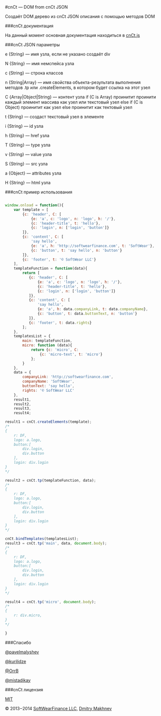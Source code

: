 #cnCt — DOM from cnCt JSON

Создаёт DOM дерево из cnCt JSON описания с помощью методов DOM

###cnCt документация

На данный момент основная документация находиться в [cnCt.js](https://github.com/SoftWearFinance/cnCt/blob/master/cnCt.js)

###cnCt JSON параметры

e {String} — имя узла, если не указано создаёт div

N {String} — имя немспейса узла

с {String} — строка классов

n {String|Array} — имя свойства объекта-результата выполнения методов .tp или .createElements, в котором будет ссылка на этот узел

С {Array|Object|String} — контент узла
    if (C is Array) проинитит проинити каждый элемент массива как узел или текстовый узел
    else if (C is Object) проинитит как узел
    else проинитит как тектовый узел

t {String} — создаст текстовый узел в элементе

i {String} — id узла

h {String} — href узла

T {String} — type узла

v {String} — value  узла

S {String} — src узла

a {Object} — attributes узла

H {String} — html узла

###cnCt пример использования

```javascript

window.onload = function(){
    var template = [
        {c: 'header', C: [
            {e: 'a', c: 'logo', n: 'logo', h: '/'},
            {c: 'header-title', t: 'hello'},
            {c: 'login', n: ['login', 'button']}
        ]},
        {c: 'content', C: [
            'say hello',
            {e: 'a', h: 'http://softwearfinance.com', t: 'SoftWear'},
            {c: 'button', t: 'say hello', n: 'button'}
        ]},
        {c: 'footer', t: '© SoftWear LLC'}
    ],
    templateFunction = function(data){
        return [
           {c: 'header', C: [
               {e: 'a', c: 'logo', n: 'logo', h: '/'},
               {c: 'header-title', t: 'hello'},
               {c: 'login', n: ['login', 'button']}
           ]},
           {c: 'content', C: [
               'say hello',
               {e: 'a', h: data.companyLink, t: data.companyName},
               {c: 'button', t: data.buttonText, n: 'button'}
           ]},
           {c: 'footer', t: data.rights}
        ];
    },
    templatesList = {
        main: templateFunction,
        micro: function (data){
            return {c: 'micro', C:
                {c: 'micro-text', t: 'micro'}
            };
        }
    },
    data = {
        companyLink: 'http://softwearfinance.com',
        companyName: 'SoftWear',
        buttonText: 'say hello',
        rights: '© SoftWear LLC'
    },
    result1,
    result2,
    result3,
    result4;

result1 = cnCt.createElements(template);
/*
{
    r: DF,
    logo: a.logo,
    button:[
        div.login,
        div.button
    ],
    login: div.login
}
*/

result2 = cnCt.tp(templateFunction, data);
/*
{
    r: DF,
    logo: a.logo,
    button:[
        div.login,
        div.button
    ],
    login: div.login
}
*/

cnCt.bindTemplates(templatesList);
result3 = cnCt.tp('main', data, document.body);
/*
{
    r: DF,
    logo: a.logo,
    button:[
        div.login,
        div.button
    ],
    login: div.login
}
*/

result4 = cnCt.tp('micro', document.body);
/*
{
    r: div.micro,
}
*/

}

```

###Спасибо

[@pavelmalyshev](https://twitter.com/pavelmalyshev)

[@kurilidze](https://twitter.com/kurilidze)

[@OrrB](https://twitter.com/OrrB)

[@mistadikay](https://twitter.com/mistadikay)

###cnCt лицензия

[MIT](https://github.com/SoftWearFinance/cnCt/blob/master/license.txt)

© 2013‒2014 [SoftWearFinance LLC](http://softwearfinance.com/), [Dmitry Makhnev](https://github.com/DmitryMakhnev/)
